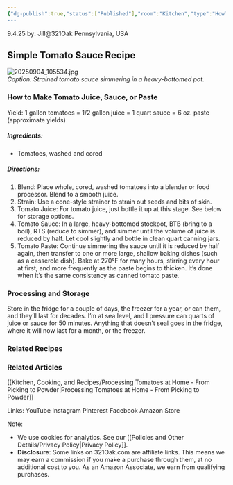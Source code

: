 ```yaml
---
{"dg-publish":true,"status":["Published"],"room":"Kitchen","type":"HowTo","recipe":true,"dg-metatags":{"title":"Simple Tomato Sauce: Juice, Sauce & Paste","description":"One-ingredient tomato recipe: blend, strain, reduce; yields for juice, sauce, and paste, plus storage tips and canning guidance.","og:title":"Simple Tomato Sauce: Juice, Sauce & Paste","og:description":"One-ingredient tomato recipe: blend, strain, reduce; yields for juice, sauce, and paste, plus storage tips and canning guidance.","og:type":"article","og:url":"https://321oak.com/recipe-simple-tomato-sauce","og:site_name":"321 Oak","og:image":"https://321oak.com/images/simple-tomato-sauce-1200x630.jpg","og:image:width":"1200","og:image:height":"630","twitter:card":"summary_large_image","twitter:site":"@321oak","twitter:image":"https://321oak.com/images/simple-tomato-sauce-1200x630.jpg","twitter:image:alt":"Simple tomato sauce simmering in a heavy-bottomed pot"},"permalink":"/kitchen-cooking-and-recipes/simple-tomatoes-recipe-juice-sauce-or-paste/","metatags":{"title":"Simple Tomato Sauce: Juice, Sauce & Paste","description":"One-ingredient tomato recipe: blend, strain, reduce; yields for juice, sauce, and paste, plus storage tips and canning guidance.","og:title":"Simple Tomato Sauce: Juice, Sauce & Paste","og:description":"One-ingredient tomato recipe: blend, strain, reduce; yields for juice, sauce, and paste, plus storage tips and canning guidance.","og:type":"article","og:url":"https://321oak.com/recipe-simple-tomato-sauce","og:site_name":"321 Oak","og:image":"https://321oak.com/images/simple-tomato-sauce-1200x630.jpg","og:image:width":"1200","og:image:height":"630","twitter:card":"summary_large_image","twitter:site":"@321oak","twitter:image":"https://321oak.com/images/simple-tomato-sauce-1200x630.jpg","twitter:image:alt":"Simple tomato sauce simmering in a heavy-bottomed pot"},"dgPassFrontmatter":true,"noteIcon":""}
---
```



9.4.25
by: Jill@321Oak
Pennsylvania, USA

## Simple Tomato Sauce Recipe

![20250904_105534.jpg](/img/user/images/20250904_105534.jpg)  
_Caption: Strained tomato sauce simmering in a heavy-bottomed pot._

### How to Make Tomato Juice, Sauce, or Paste

Yield: 1 gallon tomatoes = 1/2 gallon juice = 1 quart sauce = 6 oz. paste (approximate yields)

##### Ingredients:

- Tomatoes, washed and cored

##### Directions:

1. Blend: Place whole, cored, washed tomatoes into a blender or food processor. Blend to a smooth juice.
2. Strain: Use a cone-style strainer to strain out seeds and bits of skin.
3. Tomato Juice: For tomato juice, just bottle it up at this stage. See below for storage options.
4. Tomato Sauce: In a large, heavy-bottomed stockpot, BTB (bring to a boil), RTS (reduce to simmer), and simmer until the volume of juice is reduced by half. Let cool slightly and bottle in clean quart canning jars.
5. Tomato Paste: Continue simmering the sauce until it is reduced by half again, then transfer to one or more large, shallow baking dishes (such as a casserole dish). Bake at 270°F for many hours, stirring every hour at first, and more frequently as the paste begins to thicken. It’s done when it’s the same consistency as canned tomato paste.

### Processing and Storage

Store in the fridge for a couple of days, the freezer for a year, or can them, and they’ll last for decades. I’m at sea level, and I pressure can quarts of juice or sauce for 50 minutes. Anything that doesn’t seal goes in the fridge, where it will now last for a month, or the freezer.

### Related Recipes

### Related Articles

[[Kitchen, Cooking, and Recipes/Processing Tomatoes at Home - From Picking to Powder\|Processing Tomatoes at Home - From Picking to Powder]]

Links:
YouTube
Instagram
Pinterest
Facebook
Amazon Store

Note:
- We use cookies for analytics. See our [[Policies and Other Details/Privacy Policy\|Privacy Policy]].
- **Disclosure**: Some links on 321Oak.com are affiliate links. This means we may earn a commission if you make a purchase through them, at no additional cost to you. As an Amazon Associate, we earn from qualifying purchases.

